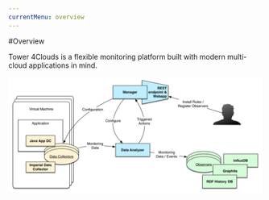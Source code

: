 ```yaml
---
currentMenu: overview
---
```


#Overview

Tower 4Clouds is a flexible monitoring platform built with modern multi-cloud applications in mind.

![Architecture](overview-architecture.png)